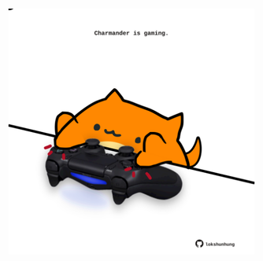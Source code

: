 <!-- built at 30/09/2025, 19:00:35 UTC -->
<p align="center">
  <img width="500" height="500" src="./ReadmeImage.svg">
</p>
